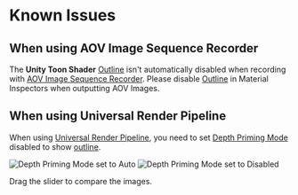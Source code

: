 # Known Issues
## When using AOV Image Sequence Recorder

The **Unity Toon Shader** [Outline](Outline.md) isn't automatically disabled when recording with [AOV Image Sequence Recorder](https://docs.unity3d.com/Packages/com.unity.recorder@4.0/manual/RecorderAOV.html). Please disable [Outline](Outline.md#outline) in Material Inspectors when outputting AOV Images.

## When using Universal Render Pipeline

When using [Universal Render Pipeline](https://docs.unity3d.com/Manual/com.unity.render-pipelines.universal.html), you need to set [Depth Priming Mode](https://docs.unity3d.com/Packages/com.unity.render-pipelines.universal@16.0/manual/urp-universal-renderer.html#rendering) disabled to show [outline](Outline.md).

<canvas class="image-comparison" role="img" aria-label="A toon-shaded model showing that the outline renders only when you set Depth Priming Mode to Auto.">
    <img src="images/DepthPrimingModeAuto.png" title="Depth Priming Mode set to Auto">
    <img src="images/DepthPrimingModeDisabled.png" title="Depth Priming Mode set to Disabled">
</canvas>
<br />

Drag the slider to compare the images.
